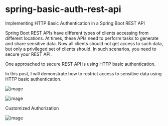 # spring-basic-auth-rest-api

Implementing HTTP Basic Authentication in a Spring Boot REST API

Spring Boot REST APIs have different types of clients accessing from different locations. At times, these APIs need to perform tasks to generate and share sensitive data. Now all clients should not get access to such data, but only a privileged set of clients should. In such scenarios, you need to secure your REST API.

One approached to secure REST API is using HTTP basic authentication.

In this post, I will demonstrate how to restrict access to sensitive data using HTTP basic authentication.

![image](https://user-images.githubusercontent.com/30445249/235369697-d438bbde-a0d9-44cc-9767-c36af4bdba8b.png)


![image](https://user-images.githubusercontent.com/30445249/235369624-0fc252ae-03ac-4bf4-9e81-2cbbe2d961e3.png)


Customized Authorization

![image](https://user-images.githubusercontent.com/30445249/235369768-a77f4779-d751-42b4-9e3e-62b655e8c90d.png)
